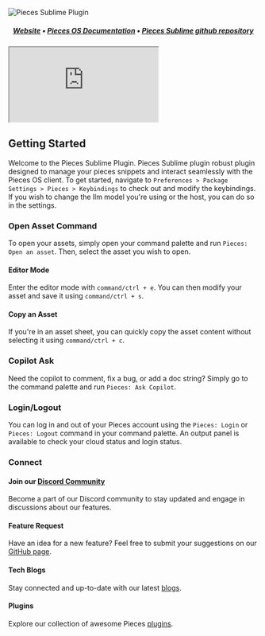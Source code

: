 ![Pieces Sublime Plugin](https://camo.githubusercontent.com/69c990240f877927146712d45be2f690085b9e45b4420736aa373917f8e0b2c8/68747470733a2f2f73746f726167652e676f6f676c65617069732e636f6d2f7069656365735f7374617469635f7265736f75726365732f7066645f77696b692f5049454345535f4d41494e5f4c4f474f5f57494b492e706e67)


##### <p align="center"> [Website](https://pieces.app/) • [Pieces OS Documentation](https://docs.pieces.app/) • [Pieces Sublime github repository](https://github.com/pieces-app/plugin_sublime)
</p>

<iframe src="https://drive.google.com/file/d/1bumlWnWm8wRsOFAEdrMBw-hBU6DnHdBD/preview"></iframe>

## Getting Started

Welcome to the Pieces Sublime Plugin.
Pieces Sublime plugin robust plugin designed to manage your pieces snippets and interact seamlessly with the Pieces OS client.
To get started, navigate to `Preferences > Package Settings > Pieces > Keybindings` to check out and modify the keybindings. If you wish to change the llm model you're using or the host, you can do so in the settings.

### Open Asset Command

To open your assets, simply open your command palette and run `Pieces: Open an asset`. Then, select the asset you wish to open.

#### Editor Mode

Enter the editor mode with `command/ctrl + e`. You can then modify your asset and save it using `command/ctrl + s`.

#### Copy an Asset

If you're in an asset sheet, you can quickly copy the asset content without selecting it using `command/ctrl + c`.

### Copilot Ask

Need the copilot to comment, fix a bug, or add a doc string? Simply go to the command palette and run `Pieces: Ask Copilot`.

### Login/Logout

You can log in and out of your Pieces account using the `Pieces: Login` or `Pieces: Logout` command in your command palette. An output panel is available to check your cloud status and login status.


### Connect

#### Join our [Discord Community](https://discord.gg/getpieces)

Become a part of our Discord community to stay updated and engage in discussions about our features.

#### Feature Request

Have an idea for a new feature? Feel free to submit your suggestions on our [GitHub page](https://github.com/pieces-app/plugin_sublime/issues).

#### Tech Blogs

Stay connected and up-to-date with our latest [blogs](https://code.pieces.app/blog).

#### Plugins

Explore our collection of awesome Pieces [plugins](https://code.pieces.app/plugins).
